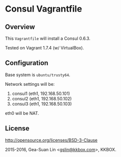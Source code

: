 Consul Vagrantfile
==================

Overview
--------

This <code>Vagrantfile</code> will install a Consul 0.6.3.

Tested on Vagrant 1.7.4 (w/ VirtualBox).

Configuration
-------------

Base system is <code>ubuntu/trusty64</code>.

Network settings will be:

1. consul1 (eth1, 192.168.50.101)
2. consul2 (eth1, 192.168.50.102)
3. consul3 (eth1, 192.168.50.103)

eth0 will be NAT.

License
-------

http://opensource.org/licenses/BSD-3-Clause

2015-2016, Gea-Suan Lin &lt;gslin@kkbox.com>, KKBOX.
